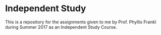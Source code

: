# Independent Study
This is a repository for the assignments given to me by Prof. Phyllis Frankl during Summer 2017 as an Independent Study Course.

